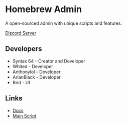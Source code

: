 
# Homebrew Admin

A open-sourced admin with unique scripts and features.

 [Discord Server](https://discord.gg/rZsAbyRasw)

## Developers

- Syntax 64 - Creator and Developer
- Whited - Developer
- Anthonylol - Developer
- ArianBlack - Developer
- Bird - UI 


## Links

 - [Docs](https://mgamingpro.github.io/HomebrewAdmin/)
 - [Main Script](https://github.com/mgamingpro/HomebrewAdmin/blob/master/Main)

  
